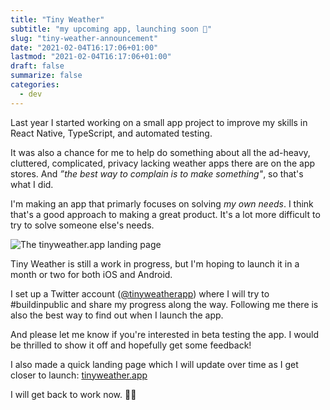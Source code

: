 ```yaml
---
title: "Tiny Weather"
subtitle: "my upcoming app, launching soon 🚀"
slug: "tiny-weather-announcement"
date: "2021-02-04T16:17:06+01:00"
lastmod: "2021-02-04T16:17:06+01:00"
draft: false
summarize: false
categories:
  - dev
---
```


Last year I started working on a small app project to improve my skills in React Native, TypeScript, and automated testing.

It was also a chance for me to help do something about all the ad-heavy, cluttered, complicated, privacy lacking weather apps there are on the app stores. And _”the best way to complain is to make something"_, so that's what I did.

I'm making an app that primarly focuses on solving _my own needs_. I think that's a good approach to making a great product. It's a lot more difficult to try to solve someone else's needs.

![The tinyweather.app landing page](/img/tw-preview.png)

Tiny Weather is still a work in progress, but I'm hoping to launch it in a month or two for both iOS and Android.

I set up a Twitter account ([@tinyweatherapp](https://twitter.com/tinyweatherapp)) where I will try to #buildinpublic and share my progress along the way. Following me there is also the best way to find out when I launch the app.

And please let me know if you're interested in beta testing the app. I would be thrilled to show it off and hopefully get some feedback!

I also made a quick landing page which I will update over time as I get closer to launch: [tinyweather.app](https://tinyweather.app)

I will get back to work now. 👨‍💻